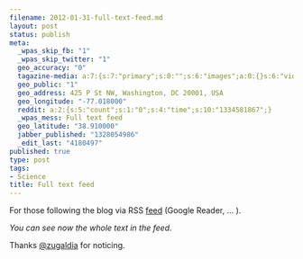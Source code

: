 ```yaml
--- 
filename: 2012-01-31-full-text-feed.md
layout: post
status: publish
meta: 
  _wpas_skip_fb: "1"
  _wpas_skip_twitter: "1"
  geo_accuracy: "0"
  tagazine-media: a:7:{s:7:"primary";s:0:"";s:6:"images";a:0:{}s:6:"videos";a:0:{}s:11:"image_count";s:1:"0";s:6:"author";s:7:"4180497";s:7:"blog_id";s:7:"8438084";s:9:"mod_stamp";s:19:"2012-02-01 00:09:46";}
  geo_public: "1"
  geo_address: 425 P St NW, Washington, DC 20001, USA
  geo_longitude: "-77.018000"
  reddit: a:2:{s:5:"count";s:1:"0";s:4:"time";s:10:"1334581867";}
  _wpas_mess: Full text feed
  geo_latitude: "38.910000"
  jabber_published: "1328054986"
  _edit_last: "4180497"
published: true
type: post
tags: 
- Science
title: Full text feed
---
```

For those following the blog via RSS <a href="{{site.baseurl}}feed/">feed</a> (Google Reader, ... ).

<em>You can see now the whole text in the feed.</em>

Thanks <a href="https://twitter.com/#!/zugaldia">@zugaldia</a> for noticing.

